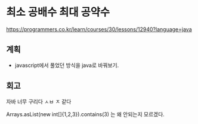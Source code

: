 # 최소 공배수 최대 공약수  
<https://programmers.co.kr/learn/courses/30/lessons/12940?language=java>

## 계획

- javascript에서 풀었던 방식을 java로 바꿔보기.

## 회고

자바 너무 구리다 ㅅㅂ ㅈ 같다

Arrays.asList(new int[]{1,2,3}).contains(3)
는 왜 안되는지 모르겠다.